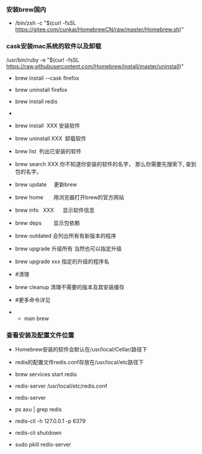### 安装brew国内
- /bin/zsh -c "$(curl -fsSL https://gitee.com/cunkai/HomebrewCN/raw/master/Homebrew.sh)"
### cask安装mac系统的软件以及卸载
/usr/bin/ruby -e "$(curl -fsSL https://raw.githubusercontent.com/Homebrew/install/master/uninstall)"
- brew install --cask firefox 
- brew uninstall firefox

- brew install redis
- 
- brew install  XXX 安装软件
- brew uninstall XXX  卸载软件
- brew list  列出已安装的软件
- brew search XXX 你不知道你安装的软件的名字， 那么你需要先搜索下, 查到包的名字。
- brew update     更新brew
- brew home       用浏览器打开brew的官方网站
- brew info   XXX      显示软件信息
- brew deps        显示包依赖
- brew outdated 会列出所有有新版本的程序
- brew upgrade 升级所有 当然也可以指定升级
- brew upgrade xxx 指定的升级的程序名
- #清理
- brew cleanup 清理不需要的版本及其安装缓存
- #更多命令详见
- - man brew

### 查看安装及配置文件位置
- Homebrew安装的软件会默认在/usr/local/Cellar/路径下
- redis的配置文件redis.conf存放在/usr/local/etc路径下

- brew services start redis
- redis-server /usr/local/etc/redis.conf
- redis-server
- ps axu | grep redis
- redis-cli -h 127.0.0.1 -p 6379
- redis-cli shutdown
- sudo pkill redis-server


    

    

    

    